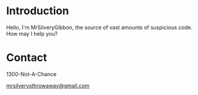 # Introduction 

Hello, I'm MrSilveryGibbon, the source of vast amounts of suspicious code. How may I help you?

# Contact

1300-Not-A-Chance

mrsilverysthrowaway@gmail.com

<!---
lol
--->

